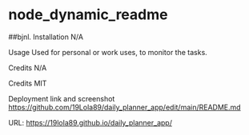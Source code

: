 # node_dynamic_readme

##bjnl.
Installation
N/A

Usage
Used for personal or work uses, to monitor the tasks.

Credits
N/A

Credits
MIT

Deployment link and screenshot
https://github.com/19Lola89/daily_planner_app/edit/main/README.md

URL: https://19lola89.github.io/daily_planner_app/
